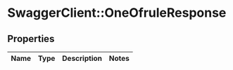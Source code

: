 # SwaggerClient::OneOfruleResponse

## Properties
Name | Type | Description | Notes
------------ | ------------- | ------------- | -------------

